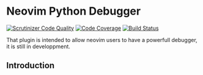 # Neovim Python Debugger

[![Scrutinizer Code Quality](https://scrutinizer-ci.com/g/ArnaudParan/neovim-python-debugger/badges/quality-score.png?b=master)](https://scrutinizer-ci.com/g/ArnaudParan/neovim-python-debugger/?branch=master)
[![Code Coverage](https://scrutinizer-ci.com/g/ArnaudParan/neovim-python-debugger/badges/coverage.png?b=master)](https://scrutinizer-ci.com/g/ArnaudParan/neovim-python-debugger/?branch=master)<Paste>
[![Build Status](https://scrutinizer-ci.com/g/ArnaudParan/neovim-python-debugger/badges/build.png?b=master)](https://scrutinizer-ci.com/g/ArnaudParan/neovim-python-debugger/build-status/master)

That plugin is intended to allow neovim users to have a powerfull debugger,
it is still in developpment.

## Introduction
